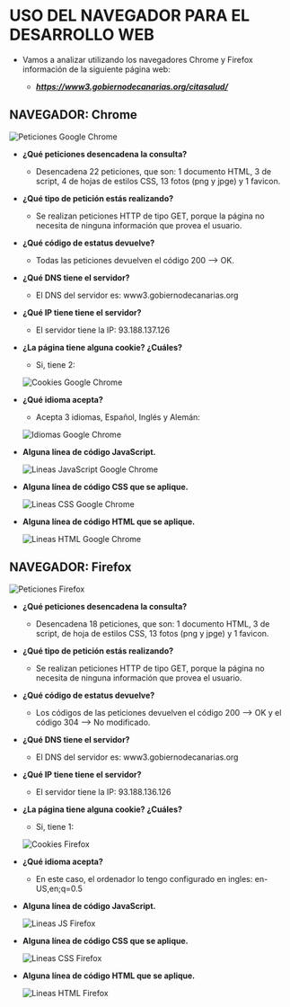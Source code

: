 # USO DEL NAVEGADOR PARA EL DESARROLLO WEB

* Vamos a analizar utilizando los navegadores Chrome y Firefox información de la siguiente página web:

	* ***https://www3.gobiernodecanarias.org/citasalud/***

## NAVEGADOR: Chrome

![Peticiones Google Chrome][peticionesChrome]


* **¿Qué peticiones desencadena la consulta?**

	* Desencadena 22 peticiones, que son: 1 documento HTML, 3 de script, 4 de hojas de estilos CSS, 13 fotos (png y jpge) y 1 favicon.
	
	
* **¿Qué tipo de petición estás realizando?**

	* Se realizan peticiones HTTP de tipo GET, porque la página no necesita de ninguna información que provea el usuario.
	
	
* **¿Qué código de estatus devuelve?**

	* Todas las peticiones devuelven el código 200 --> OK.
	 
	
* **¿Qué DNS tiene el servidor?**

	* El DNS del servidor es: www3.gobiernodecanarias.org
	
* **¿Qué IP tiene tiene el servidor?**

	* El servidor tiene la IP: 93.188.137.126
	
* **¿La página tiene alguna cookie? ¿Cuáles?**

	* Si, tiene 2:
	
	![Cookies Google Chrome][cookies]
	
	
* **¿Qué idioma acepta?**

	* Acepta 3 idiomas, Español, Inglés y Alemán:
	
	![Idiomas Google Chrome][idiomas]
	
	
* **Alguna línea de código JavaScript.**

	![Lineas JavaScript Google Chrome][lineasJS]
	
	
* **Alguna línea de código CSS que se aplique.**

	![Lineas CSS Google Chrome][lineasCSS]
	
	
* **Alguna línea de código HTML que se aplique.**

	![Lineas HTML Google Chrome][lineasHTML]


## NAVEGADOR: Firefox

![Peticiones Firefox][peticionesFirefox]


* **¿Qué peticiones desencadena la consulta?**

	* Desencadena 18 peticiones, que son: 1 documento HTML, 3 de script,  de hoja de estilos CSS, 13 fotos (png y jpge) y 1 favicon.
		
* **¿Qué tipo de petición estás realizando?**
	
	* Se realizan peticiones HTTP de tipo GET, porque la página no necesita de ninguna información que provea el usuario.	
	
* **¿Qué código de estatus devuelve?**
 	
	* Los códigos de las peticiones devuelven el código 200 --> OK y el código 304 --> No modificado.
		
* **¿Qué DNS tiene el servidor?**

		
	* El DNS del servidor es: www3.gobiernodecanarias.org
		
* **¿Qué IP tiene tiene el servidor?**

		
	* El servidor tiene la IP: 93.188.136.126
		
* **¿La página tiene alguna cookie? ¿Cuáles?**

	* Si, tiene 1:
	
	![Cookies Firefox][cookiesFirefox]
		
* **¿Qué idioma acepta?**

	* En este caso, el ordenador lo tengo configurado en ingles: en-US,en;q=0.5

* **Alguna línea de código JavaScript.**

	![Lineas JS Firefox][lineasJSFirefox]
		
* **Alguna línea de código CSS que se aplique.**

	![Lineas CSS Firefox][lineasCSSFirefox]
		
* **Alguna línea de código HTML que se aplique.**

	![Lineas HTML Firefox][lineasHTMLFirefox]


[peticionesChrome]: images/peticionesChrome.jpg "Peticiones Google Chrome"
[cookies]: images/cookiesChrome.JPG "Cookies Google Chrome"
[idiomas]: images/idiomasChrome.jpg "Idiomas Google Chrome"
[lineasJS]: images/lineasJSChrome.jpg "Lineas JavaScript Google Chrome"
[lineasCSS]: images/lineasCSSChrome.jpg "Lineas CSS Google Chrome"
[lineasHTML]: images/lineasHTMLChrome.jpg "Lineas HTML Google Chrome"
[peticionesFirefox]: images/peticionesFirefox.JPG "Peticiones Firefox"
[cookiesFirefox]: images/cookiesFirefox.JPG "Cookies Firefox"
[lineasJSFirefox]: images/lineasJSFirefox.JPG "Lineas JavaScript Firefox"
[lineasCSSFirefox]: images/lineasCSSFirefox.JPG "Lineas CSS Firefox"
[lineasHTMLFirefox]: images/lineasHTMLFirefox.JPG "Lineas HTML Firefox"
